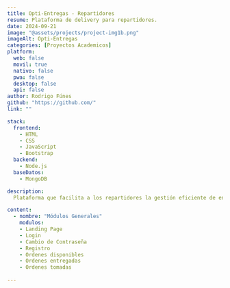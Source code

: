 ```yaml
---
title: Opti-Entregas - Repartidores
resume: Plataforma de delivery para repartidores.
date: 2024-09-21
image: "@assets/projects/project-img1b.png"
imageAlt: Opti-Entregas
categories: [Proyectos Academicos]
platform:
  web: false
  movil: true
  nativo: false
  pwa: false
  desktop: false
  api: false
author: Rodrigo Fúnes
github: "https://github.com/"
link: ""

stack:
  frontend:
    - HTML
    - CSS
    - JavaScript
    - Bootstrap
  backend:
    - Node.js
  baseDatos:
    - MongoDB

description:
  Plataforma que facilita a los repartidores la gestión eficiente de entregas mediante una aplicación intuitiva y optimizada. A través de su panel, los repartidores pueden recibir y organizar pedidos y administrar estados de pedidos. La plataforma también permite actualizar el estado de cada entrega y acceder a detalles del pago. Con Opti-Entregas, los repartidores tienen las herramientas necesarias para ofrecer un servicio ágil y confiable.

content:
  - nombre: "Módulos Generales"
    modulos:
    - Landing Page
    - Login
    - Cambio de Contraseña
    - Registro
    - Ordenes disponibles
    - Ordenes entregadas
    - Ordenes tomadas
    
---
```




